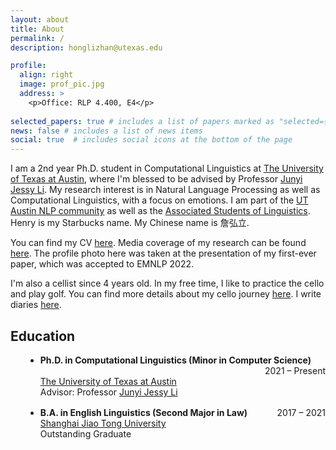 ```yaml
---
layout: about
title: About
permalink: /
description: honglizhan@utexas.edu

profile:
  align: right
  image: prof_pic.jpg
  address: >
    <p>Office: RLP 4.400, E4</p>
    
selected_papers: true # includes a list of papers marked as "selected={true}"
news: false # includes a list of news items
social: true  # includes social icons at the bottom of the page
---
```


I am a 2nd year Ph.D. student in Computational Linguistics at <a href="https://www.utexas.edu/">The University of Texas at Austin</a>, where I'm blessed to be advised by Professor <a href="https://jessyli.com/">Junyi Jessy Li</a>. My research interest is in Natural Language Processing as well as Computational Linguistics, with a focus on emotions. I am part of the <a href="https://www.nlp.utexas.edu/">UT Austin NLP community</a> as well as the <a href="https://asol.ling.utexas.edu/">Associated Students of Linguistics</a>. Henry is my Starbucks name. My Chinese name is 詹弘立.

<!---- I received my B.A. in English (Linguistics) as an outstanding graduate from <a href="https://en.sjtu.edu.cn/">Shanghai Jiao Tong University</a> in 2021. During my undergraduate studies there, I was very fortunate to be guided academically by wonderful professors including Professor <a href="https://sfl.sjtu.edu.cn/Data/View/1814">Xinchao Guan</a>, Professor <a href="https://sfl.sjtu.edu.cn/Data/View/1774">Zhenhua Wang</a>, and Professor <a href="https://sfl.sjtu.edu.cn/Data/View/1931">Fengchao Zhen</a>.-->

You can find my CV [here](https://honglizhan.github.io/assets/pdf/CV.pdf). Media coverage of my research can be found [here](https://honglizhan.github.io/media_coverage/). The profile photo here was taken at the presentation of my first-ever paper, which was accepted to EMNLP 2022.

I'm also a cellist since 4 years old. In my free time, I like to practice the cello and play golf. You can find more details about my cello journey [here](https://honglizhan.github.io/life/). I write diaries [here](https://honglizhan.github.io/Hongli_Diaries/).

<div class="education">
  <h2>Education</h2>
  <ul>
    <li>
      <div class="education-title">
        <strong>Ph.D. in Computational Linguistics (Minor in Computer Science)</strong>
        <div class="education-year">2021 &ndash; Present</div>
      </div>
      <a href="https://www.utexas.edu/">The University of Texas at Austin</a>
      <br>
      Advisor: Professor <a href="https://jessyli.com/">Junyi Jessy Li</a>
    </li>
    <li>
      <div class="education-title">
        <strong>B.A. in English Linguistics (Second Major in Law)</strong>
        <div class="education-year">2017 &ndash; 2021</div>
      </div>
      <a href="https://en.sjtu.edu.cn/">Shanghai Jiao Tong University</a>
      <br>
      Outstanding Graduate
    </li>
  </ul>
</div>
<style>
  .education ul {
    list-style-type: disc;
    margin-left: 1.5rem;
  }
  .education li {
    margin-bottom: 1rem;
  }
  .education strong {
    font-weight: bold;
  }
  .education-year {
    float: right;
  }
  .education-title {
    overflow: auto;
  }
  @media screen and (max-width: 768px) {
    .education-year {
      float: none;
      text-align: right;
    }
  .education-title {
    overflow: visible;
    }
  }
</style>
